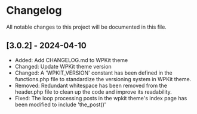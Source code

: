 # Changelog

All notable changes to this project will be documented in this file.

## [3.0.2] - 2024-04-10
- Added: Add CHANGELOG.md to WPKit theme
- Changed: Update WPKit theme version
- Changed: A 'WPKIT_VERSION' constant has been defined in the functions.php file to standardize the versioning system in WPKit theme.
- Removed: Redundant whitespace has been removed from the header.php file to clean up the code and improve its readability.
- Fixed: The loop processing posts in the wpkit theme's index page has been modified to include 'the_post()'
